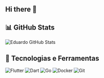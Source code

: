 ## Hi there 👋

<!--
**GamingTechEdu/GamingTechEdu** is a ✨ _special_ ✨ repository because its `README.md` (this file) appears on your GitHub profile.

Here are some ideas to get you started:

- 🔭 I’m currently working on ...
- 🌱 I’m currently learning ...
- 👯 I’m looking to collaborate on ...
- 🤔 I’m looking for help with ...
- 💬 Ask me about ...
- 📫 How to reach me: ...
- 😄 Pronouns: ...
- ⚡ Fun fact: ...
-->

## 📊 GitHub Stats

![Eduardo GitHub Stats](https://github-readme-stats.vercel.app/api?username=GamingTechEdu&show_icons=true&theme=default)

## 🚀 Tecnologias e Ferramentas

![Flutter](https://img.shields.io/badge/-Flutter-05122A?style=flat&logo=flutter)
![Dart](https://img.shields.io/badge/-Dart-05122A?style=flat&logo=dart)
![Go](https://img.shields.io/badge/-Go-05122A?style=flat&logo=go)
![Docker](https://img.shields.io/badge/-Docker-05122A?style=flat&logo=docker)
![Git](https://img.shields.io/badge/-Git-05122A?style=flat&logo=git)
